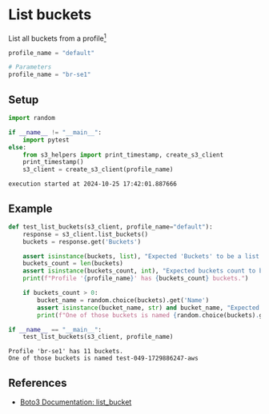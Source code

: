 # List buckets
List all buckets from a profile[<sup>1</sup>](./glossary#profile)


```python
profile_name = "default"
```


```python
# Parameters
profile_name = "br-se1"

```

## Setup


```python
import random

if __name__ != "__main__":
    import pytest
else:
    from s3_helpers import print_timestamp, create_s3_client
    print_timestamp()
    s3_client = create_s3_client(profile_name)
```

    execution started at 2024-10-25 17:42:01.887666


## Example


```python
def test_list_buckets(s3_client, profile_name="default"):
    response = s3_client.list_buckets()
    buckets = response.get('Buckets')

    assert isinstance(buckets, list), "Expected 'Buckets' to be a list."
    buckets_count = len(buckets)
    assert isinstance(buckets_count, int), "Expected buckets count to be an integer."
    print(f"Profile '{profile_name}' has {buckets_count} buckets.")

    if buckets_count > 0:
        bucket_name = random.choice(buckets).get('Name')
        assert isinstance(bucket_name, str) and bucket_name, "Expected bucket name to be a non-empty string."
        print(f"One of those buckets is named {random.choice(buckets).get('Name')}")

if __name__ == "__main__":
    test_list_buckets(s3_client, profile_name)
```

    Profile 'br-se1' has 11 buckets.
    One of those buckets is named test-049-1729886247-aws


## References

- [Boto3 Documentation: list_bucket](https://boto3.amazonaws.com/v1/documentation/api/latest/reference/services/s3/client/list_buckets.html)
